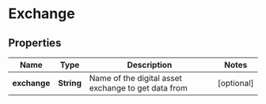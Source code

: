
# Exchange

## Properties
Name | Type | Description | Notes
------------ | ------------- | ------------- | -------------
**exchange** | **String** | Name of the digital asset exchange to get data from |  [optional]



